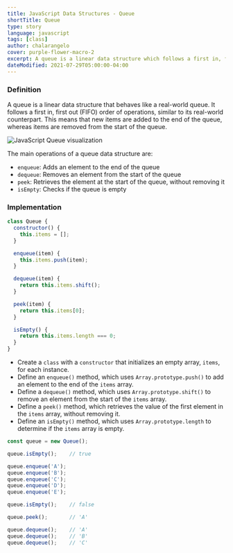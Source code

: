 ```yaml
---
title: JavaScript Data Structures - Queue
shortTitle: Queue
type: story
language: javascript
tags: [class]
author: chalarangelo
cover: purple-flower-macro-2
excerpt: A queue is a linear data structure which follows a first in, first out (FIFO) order of operations.
dateModified: 2021-07-29T05:00:00-04:00
---
```


### Definition

A queue is a linear data structure that behaves like a real-world queue. It follows a first in, first out (FIFO) order of operations, similar to its real-world counterpart. This means that new items are added to the end of the queue, whereas items are removed from the start of the queue.

![JavaScript Queue visualization](../../../assets/illustrations/ds-queue.png)

The main operations of a queue data structure are:

- `enqueue`: Adds an element to the end of the queue
- `dequeue`: Removes an element from the start of the queue
- `peek`: Retrieves the element at the start of the queue, without removing it
- `isEmpty`: Checks if the queue is empty

### Implementation

```js
class Queue {
  constructor() {
    this.items = [];
  }

  enqueue(item) {
    this.items.push(item);
  }

  dequeue(item) {
    return this.items.shift();
  }

  peek(item) {
    return this.items[0];
  }

  isEmpty() {
    return this.items.length === 0;
  }
}
```

- Create a `class` with a `constructor` that initializes an empty array, `items`, for each instance.
- Define an `enqueue()` method, which uses `Array.prototype.push()` to add an element to the end of the `items` array.
- Define a `dequeue()` method, which uses `Array.prototype.shift()` to remove an element from the start of the `items` array.
- Define a `peek()` method, which retrieves the value of the first element in the `items` array, without removing it.
- Define an `isEmpty()` method, which uses `Array.prototype.length` to determine if the `items` array is empty.

```js
const queue = new Queue();

queue.isEmpty();    // true

queue.enqueue('A');
queue.enqueue('B');
queue.enqueue('C');
queue.enqueue('D');
queue.enqueue('E');

queue.isEmpty();    // false

queue.peek();       // 'A'

queue.dequeue();    // 'A'
queue.dequeue();    // 'B'
queue.dequeue();    // 'C'
```
